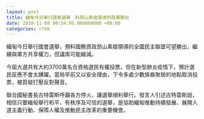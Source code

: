 ```yaml
---
layout: post
title: 緬甸今日舉行國會選舉　料昂山素姬領導的政黨勝出
date: 2020-11-08 00:54:05.000000000 +08:00
categories: rthk
---
```


緬甸今日舉行國會選舉，預料國務資政昂山素姬領導的全國民主聯盟可望勝出，繼續與軍方共享權力，但議席可能縮減。

今屆大選共有大約3700萬名合資格選民有權投票，但在新型肺炎疫情下，預計選民反應不會太踴躍。當局早前又以安全理由，下令多處少數族裔聚居的地點取消投票，被質疑打壓反對聲音。

聯合國秘書長古特雷斯呼籲各方停火，讓選舉順利舉行。發言人引述古特雷斯說，相信只要緬甸舉行和平、有秩序及可信的選舉，是協助緬甸推動持續發展、展開人道主義行動、保障人權及推動民主改革的重要機會。

